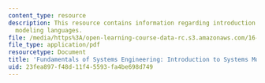 ```yaml
---
content_type: resource
description: This resource contains information regarding introduction to systems
  modeling languages.
file: /media/https%3A/open-learning-course-data-rc.s3.amazonaws.com/16-842-fundamentals-of-systems-engineering-fall-2015/23fea897f48d11f45593fa4be698d749_MIT16_842F15_Ses3_sysmodlg.pdf
file_type: application/pdf
resourcetype: Document
title: 'Fundamentals of Systems Engineering: Introduction to Systems Modeling Languages'
uid: 23fea897-f48d-11f4-5593-fa4be698d749
---
```

